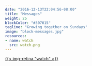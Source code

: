 ```yaml
---
date: "2016-12-13T22:04:56-08:00"
title: "Messages"
weight: 25
blockColor: "#307015"
tagline: "Growing together on Sundays"
image: "block-messages.jpg"
resources:
- name: watch
  src: watch.png
---
```


<div class="page-buttons">
  <a href="messages/">{{< img-retina "watch" >}}</a>
</div>

